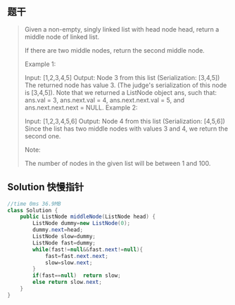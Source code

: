 ## 题干

> Given a non-empty, singly linked list with head node head, return a middle node of linked list.
>
> If there are two middle nodes, return the second middle node.
>
>  
>
> Example 1:
>
> Input: [1,2,3,4,5]
> Output: Node 3 from this list (Serialization: [3,4,5])
> The returned node has value 3.  (The judge's serialization of this node is [3,4,5]).
> Note that we returned a ListNode object ans, such that:
> ans.val = 3, ans.next.val = 4, ans.next.next.val = 5, and ans.next.next.next = NULL.
> Example 2:
>
> Input: [1,2,3,4,5,6]
> Output: Node 4 from this list (Serialization: [4,5,6])
> Since the list has two middle nodes with values 3 and 4, we return the second one.
>
>
> Note:
>
> The number of nodes in the given list will be between 1 and 100.

## Solution 快慢指针

```java
//time 0ms 36.9MB
class Solution {
    public ListNode middleNode(ListNode head) {
        ListNode dummy=new ListNode(0);
        dummy.next=head;
        ListNode slow=dummy;
        ListNode fast=dummy;
        while(fast!=null&&fast.next!=null){
            fast=fast.next.next;
            slow=slow.next;
        }
        if(fast==null)  return slow;
        else return slow.next;
    }
}
```

